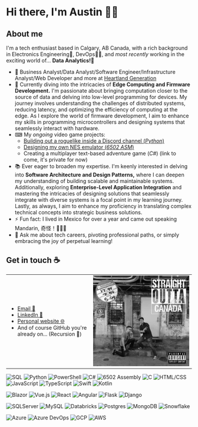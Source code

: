 # Hi there, I'm Austin 👋🏼

## About me

I'm a tech enthusiast based in Calgary, AB Canada, with a rich background in Electronics Engineering🤖, DevOps👨‍💻, and _most recently_ working in the exciting world of... **Data Analytics!🔢**

- 💼 Business Analyst/Data Analyst/Software Engineer/Infrastructure Analyst/Web Developer and more at [Heartland Generation](https://www.heartlandgeneration.com/)
- 🌱 Currently diving into the intricacies of **Edge Computing and Firmware Development.** I'm passionate about bringing computation closer to the source of data and delving into low-level programming for devices. My journey involves understanding the challenges of distributed systems, reducing latency, and optimizing the efficiency of computing at the edge. As I explore the world of firmware development, I aim to enhance my skills in programming microcontrollers and designing systems that seamlessly interact with hardware.
- ⌨ My _ongoing_ video game projects:
  - [Building out a roguelike inside a Discord channel (_Python_)](https://github.com/Captain-Howard/Discord-Roguelike)
  - [Designing my own NES emulator (_6502 ASM_)](https://github.com/DapperBanana/NES-Projects)
  - Creating a multiplayer text-based adventure game (_C#_) (link to come, it's private for now)
- 📚 Ever eager to broaden my expertise. I'm keenly interested in delving into **Software Architecture and Design Patterns,** where I can deepen my understanding of building scalable and maintainable systems. Additionally, exploring **Enterprise-Level Application Integration** and mastering the intricacies of designing solutions that seamlessly integrate with diverse systems is a focal point in my learning journey. Lastly, as always, I aim to enhance my proficiency in translating complex technical concepts into strategic business solutions.
- ⚡ Fun fact: I lived in Mexico for over a year and came out speaking Mandarin, 奇怪！🤷🏼‍♂️
- 💬 Ask me about tech careers, pivoting professional paths, or simply embracing the joy of perpetual learning!

## Get in touch :coffee:

<table>
  <tr>
    <td>
      <ul>
        <li><a href="mailto:contact@austinlhoward.com?subject=[GitHub]%20Reaching%20out!">Email 📧</a></li>
        <li><a href="https://www.linkedin.com/in/austin-l-howard-a8035052/">LinkedIn 🔗</a></li>
        <li><a href="https://www.austinlhoward.com">Personal website 🌐</a></li>
        <li>And of course GitHub you're already on... (Recursion 🔁)</li>
      </ul>
    </td>
    <td>
      <img src="https://github.com/DapperBanana/dapperbanana.github.io/blob/main/album_cover.jpg" alt="Profile Header" >
    </td>
  </tr>
</table>

![SQL](https://img.shields.io/badge/T--SQL-Expert-blue)
![Python](https://img.shields.io/badge/Python-Expert-blue)
![PowerShell](https://img.shields.io/badge/PowerShell-Expert-blue)
![C#](https://img.shields.io/badge/C%23-Intermediate-orange)
![6502 Assembly](https://img.shields.io/badge/6502_Assembly-Intermediate-orange)
![C](https://img.shields.io/badge/C-Intermediate-orange)
![HTML/CSS](https://img.shields.io/badge/HTML_CSS-Intermediate-orange)
![JavaScript](https://img.shields.io/badge/JavaScript-Intermediate-orange)
![TypeScript](https://img.shields.io/badge/TypeScript-Newbie-green)
![Swift](https://img.shields.io/badge/Swift-Newbie-green)
![Kotlin](https://img.shields.io/badge/Kotlin-Newbie-green)

![Blazor](https://img.shields.io/badge/Blazor-Intermediate-orange)
![Vue.js](https://img.shields.io/badge/Vue.js-Intermediate-orange)
![React](https://img.shields.io/badge/React-Newbie-green)
![Angular](https://img.shields.io/badge/Angular-Newbie-green)
![Flask](https://img.shields.io/badge/Flask-Newbie-green)
![Django](https://img.shields.io/badge/Django-Newbie-green)

![SQLServer](https://img.shields.io/badge/SQL-Intermediate-orange)
![MySQL](https://img.shields.io/badge/MySQL-Intermediate-orange)
![Databricks](https://img.shields.io/badge/Databricks-Intermediate-orange)
![Postgres](https://img.shields.io/badge/Postgres-Intermediate-orange)
![MongoDB](https://img.shields.io/badge/MongoDB-Newbie-green)
![Snowflake](https://img.shields.io/badge/MSnowflake-Newbie-green)

![Azure](https://img.shields.io/badge/Azure-Expert-blue)
![Azure DevOps](https://img.shields.io/badge/Azure_DevOps-Intermediate-orange)
![GCP](https://img.shields.io/badge/GCP-Intermediate-orange)
![AWS](https://img.shields.io/badge/AWS-Newbie-green)

